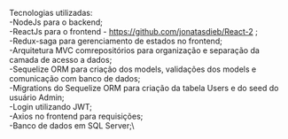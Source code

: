 Tecnologias utilizadas:\
-NodeJs para o backend;\
-ReactJs para o frontend - https://github.com/jonatasdieb/React-2 ;\
-Redux-saga para gerenciamento de estados no frontend;\
-Arquitetura MVC  comrepositórios para organização e separação da camada de acesso a dados;\
-Sequelize ORM para criação dos models, validações dos models e comunicação com banco de dados;\
-Migrations do Sequelize ORM para criação da tabela Users e do seed do usuário Admin;\
-Login utilizando JWT;\
-Axios no frontend para requisições;\
-Banco de dados em SQL Server;\
